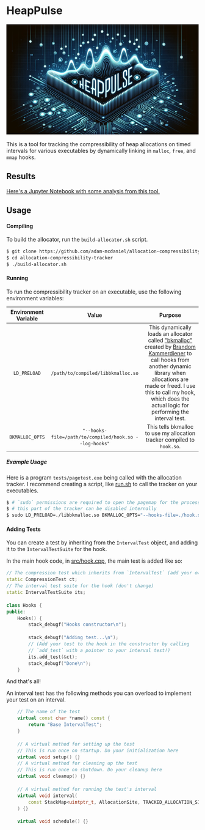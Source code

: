 # HeapPulse

![Header Image](assets/header.png)

This is a tool for tracking the compressibility of heap allocations on timed intervals for various executables by dynamically linking in `malloc`, `free`, and `mmap` hooks.

## Results

[Here's a Jupyter Notebook with some analysis from this tool.](./results.ipynb)

## Usage

#### Compiling

To build the allocator, run the `build-allocator.sh` script.

```bash
$ git clone https://github.com/adam-mcdaniel/allocation-compressibility-tracker
$ cd allocation-compressibility-tracker
$ ./build-allocator.sh
```

#### Running

To run the compressibility tracker on an executable, use the following environment variables:

|Environment Variable|Value|Purpose|
|:-:|:-:|:-:|
|`LD_PRELOAD`|`/path/to/compiled/libbkmalloc.so`|This dynamically loads an allocator called ["bkmalloc"](https://github.com/kammerdienerb/bkmalloc) created by [Brandom Kammerdiener](https://github.com/kammerdienerb) to call hooks from another dynamic library when allocations are made or freed. I use this to call my hook, which does the actual logic for performing the interval test.|
|`BKMALLOC_OPTS`|`"--hooks-file=/path/to/compiled/hook.so --log-hooks"`|This tells bkmalloc to use my allocation tracker compiled to `hook.so`.|


##### Example Usage

Here is a program `tests/pagetest.exe` being called with the allocation tracker.
I recommend creating a script, like [run.sh](./run.sh) to call the tracker on your executables.

```bash
$ # `sudo` permissions are required to open the pagemap for the process,
$ # this part of the tracker can be disabled internally
$ sudo LD_PRELOAD=./libbkmalloc.so BKMALLOC_OPTS="--hooks-file=./hook.so" tests/pagetest.exe
```

#### Adding Tests

You can create a test by inheriting from the `IntervalTest` object, and adding it to the `IntervalTestSuite` for the hook.

In the main hook code, in [src/hook.cpp](src/hook.cpp), the main test is added like so:

```c++
// The compression test which inherits from `IntervalTest` (add your own tests here, too!)
static CompressionTest ct;
// The interval test suite for the hook (don't change)
static IntervalTestSuite its;

class Hooks {
public:
    Hooks() {
        stack_debugf("Hooks constructor\n");

        stack_debugf("Adding test...\n");
        // (Add your test to the hook in the constructor by calling
        // `add_test` with a pointer to your interval test!)
        its.add_test(&ct);
        stack_debugf("Done\n");
    }
```

And that's all!

An interval test has the following methods you can overload to implement your test on an interval.

```c++
    // The name of the test
    virtual const char *name() const {
        return "Base IntervalTest";
    }

    // A virtual method for setting up the test
    // This is run once on startup. Do your initialization here
    virtual void setup() {}
    // A virtual method for cleaning up the test
    // This is run once on shutdown. Do your cleanup here
    virtual void cleanup() {}

    // A virtual method for running the test's interval
    virtual void interval(
        const StackMap<uintptr_t, AllocationSite, TRACKED_ALLOCATION_SITES> &allocation_sites
    ) {}

    virtual void schedule() {}
```